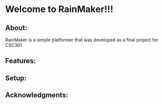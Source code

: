 <html>
<body>
<h1>Welcome to RainMaker!!!</h1>
  <div>
  <h2>About:</h2> 
    <p>RainMaker is a simple platformer that was developed as a final project for CSC361</p>
 </div>
 <div>
  <h2>Features:</h2>
    <p></p>
  </div>
  <div>
  <h2>Setup:</h2>
     <p></p>
  </div>
  <div>
  <h2>Acknowledgments:</h2>
     <p></p>
  </div>
</body>
</html>

